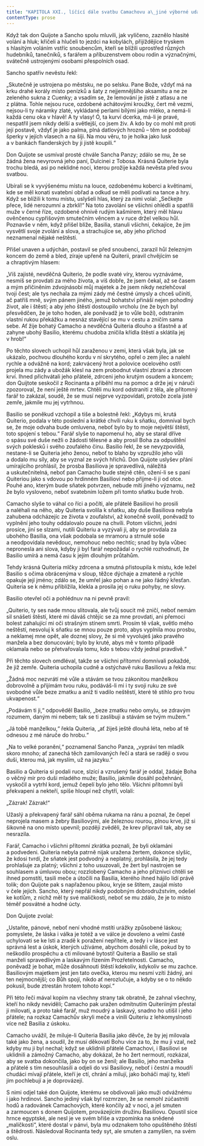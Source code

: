 ```yaml
---
title: "KAPITOLA XXI., líčící dále svatbu Camachovu a\_jiné výborné události."
contentType: prose
---
```


  

Když tak don Quijote a Sancho spolu mluvili, jak vylíčeno, zaznělo hlasité volání a hluk; křičeli a hlučeli to jezdci na kobylách, přijíždějíce tryskem s hlasitým voláním vstříc snoubencům, kteří se blížili uprostřed různých hudebníků, tanečníků, s farářem a příbuzenstvem obou rodin a význačnými, svátečně ustrojenými osobami přespolních osad.

Sancho spatřiv nevěstu řekl:

„Skutečně je ustrojena po městsku, ne po selsku. Pane Bože, vždyť má na krku drahé korály místo penízků a šaty z nejjemnějšího aksamitu a ne ze zeleného sukna z Cuenky; a vsadím se, že lemování je jistě z atlasu a ne z plátna. Tohle nejsou ruce, ozdobené achátovými kroužky, čert mě vezmi, nejsou-li ty náramky zlaté, vykládané perlami bílými jako mléko, a nemá-li každá cenu oka v hlavě! A ty vlasy! Ó, ta kurví dcerka, má-li je pravé, nespatřil jsem nikdy delší a světlejší, co jsem živ. A kdo by co mohl mít proti její postavě, vždyť je jako palma, plná datlových hroznů – těm se podobají šperky v jejích vlasech a na šíji. Na mou věru, to je holka jako lusk a v bankách flanderských by ji jistě koupili.“

Don Quijote se usmíval prosté chvále Sancha Panzy; zdálo se mu, že se žádná žena nevyrovná jeho paní, Dulcinei z Tobosa. Krásná Quiterie byla trochu bledá, asi po neklidné noci, kterou prožije každá nevěsta před svou svatbou.

Ubírali se k vyvýšenému místu na louce, ozdobenému koberci a květinami, kde se měl konati svatební obřad a odkud se měli podívati na tance a hry. Když se blížili k tomu místu, uslyšeli hlas, který za nimi volal: „Sečkejte přece, lidé nerozumní a zbrklí!“ Na toto zavolání se všichni ohlédli a spatřili muže v černé říze, ozdobené ohnivě rudým kašmírem, který měl hlavu ověnčenou cypřišovým smutečním věncem a v ruce držel velkou hůl. Poznavše v něm, když přišel blíže, Basilia, stanuli všichni, čekajíce, že jim vysvětlí svoje zvolání a slova, a strachujíce se, aby jeho příchod neznamenal nějaké neštěstí.

Přišel unaven a udýchán, postavil se před snoubenci, zarazil hůl železným koncem do země a bled, zíraje upřeně na Quiterii, pravil chvějícím se a chraptivým hlasem:

„Víš zajisté, nevděčná Quiterio, že podle svaté víry, kterou vyznáváme, nesmíš se provdati za mého života, a víš dobře, že jsem čekal, až se časem a mým přičiněním zdvojnásobí můj majetek a že jsem nikdy nezlehčoval tvoji čest; ale tys nechala za mými zády mé čestné úmysly a chceš učiniti, ač patříš mně, svým pánem jiného, jemuž bohatství přináší nejen pohodlný život, ale i štěstí; a aby jeho štěstí dostoupilo vrcholu (ne že bych byl přesvědčen, že je toho hoden, ale poněvadž je to vůle boží), odstraním vlastní rukou překážku a nesnáz stavějící se mu v cestu a zničím sama sebe. Ať žije bohatý Camacho a nevděčná Quiteria dlouho a šťastně a ať zahyne ubohý Basilio, kterému chudoba zničila křídla štěstí a sklátila jej v hrob!“

Po těchto slovech uchopil hůl zaraženou v zemi, která však byla, jak se ukázalo, pochvou dlouhého kordu v ní skrytého, opřel o zem jílec a nalehl rychle a odvážně na kord; zakrvácený hrot a polovice ocelového ostří projela mu zády a ubožák klesl na zem probodnut vlastní zbraní a zbrocen krví. Ihned přichvátali jeho přátelé, zdrceni jeho krutým osudem a koncem; don Quijtote seskočil z Rocinanta a přiběhl mu na pomoc a drže jej v náruči zpozoroval, že není ještě mrtev. Chtěli mu kord odstraniti z těla, ale přítomný farář to zakázal, soudě, že se musí nejprve vyzpovídati, protože zcela jistě zemře, jakmile mu jej vytrhnou.

Basilio se poněkud vzchopil a tiše a bolestně řekl: „Kdybys mi, krutá Quiterio, podala v této poslední a krátké chvíli ruku k sňatku, domníval bych se, že moje odvaha bude omluvena, neboť bylo by to moje největší štěstí, toto spojení s tebou.“ Farář slyše to napomenul ho, aby se staral dříve o spásu své duše nežli o žádosti tělesné a aby prosil Boha za odpuštění svých poklesků i svého zoufalého činu. Basilio řekl, že se nevyzpovídá, nestane-li se Quiteria jeho ženou, neboť to blaho by vzpružilo jeho vůli a dodalo mu síly, aby se vyznal ze svých hříchů. Don Quijote uslyšev přání umírajícího prohlásil, že prosba Basiliova je spravedlivá, náležitá a uskutečnitelná, neboť pan Camacho bude stejně ctěn, ožení-li se s paní Quiteriou jako s vdovou po hrdinném Basiliovi nebo přijme-li ji od otce. Pouhé ano, kterým bude sňatek potvrzen, nebude míti jiného významu, než že bylo vysloveno, neboť svatebním ložem při tomto sňatku bude hrob.

Camacho slyše to váhal co říci a počíti, ale přátelé Basiliovi ho prosili a naléhali na něho, aby Quiteria svolila k sňatku, aby duše Basiliova nebyla zahubena odcházejíc ze života v zoufalství, až konečně svolil, poněvadž to vyplnění jeho touhy oddalovalo pouze na chvíli. Potom všichni, jedni prosíce, jiní se slzami, nutili Quiteriu a vyzývali ji, aby se provdala za ubohého Basilia, ona však podobala se mramoru a strnulé soše a neodpovídala nevědouc, nemohouc nebo nechtíc; snad by byla vůbec nepronesla ani slova, kdyby ji byl farář nepožádal o rychlé rozhodnutí, že Basilio umírá a nemá času k jejím dlouhým průtahům.

Tehdy krásná Quiteria mlčky zdrcena a smutná přistoupila k místu, kde ležel Basilio s očima obrácenýma v sloup, těžce dýchaje a zmateně a rychle opakuje její jméno; zdálo se, že umřel jako pohan a ne jako řádný křesťan. Quiteria se k němu přiblížila, klekla a prosila jej o ruku pohyby, ne slovy.

Basilio otevřel oči a pohlédnuv na ni pevně pravil:

„Quiterio, ty ses nade mnou slitovala, ale tvůj soucit mě zničí, neboť nemám sil snášeti štěstí, které mi dáváš chtějíc se za mne provdati, ani přemoci bolest zahalující mi oči strašným stínem smrti. Prosím tě však, světlo mého neštěstí, nesvoluj k sňatku se mnou pouze proto, abys vyplnila mou prosbu, a neklamej mne opět, ale doznej slovy, že si mě vyvoluješ jako pravého manžela a bez donucování; bylo by kruté, abys mě v tomto případě oklamala nebo se přetvařovala tomu, kdo s tebou vždy jednal pravdivě.“

Při těchto slovech omdléval, takže se všichni přítomní domnívali pokaždé, že již zemře. Quiteria uchopila cudně a ostýchavě ruku Basiliovu a řekla mu:

„Žádná moc nezvrátí mé vůle a stávám se tvou zákonitou manželkou dobrovolně a přijímám tvou ruku, podáváš-li mi i ty svoji ruku ze své svobodné vůle beze zmatku a aniž ti vadilo neštěstí, které tě stihlo pro tvou ukvapenost.“

„Podávám ti ji,“ odpověděl Basilio, „beze zmatku nebo omylu, se zdravým rozumem, daným mi nebem; tak se ti zaslibuji a stávám se tvým mužem.“

„Já tobě manželkou,“ řekla Quiteria, „ať žiješ ještě dlouhá léta, nebo ať tě odnesou z mé náruče do hrobu.“

„Na to velké poranění,“ poznamenal Sancho Panza, „vypráví ten mladík skoro mnoho; ať zanechá těch zamilovaných řečí a stará se raději o svou duši, kterou má, jak myslím, už na jazyku.“

Basilio a Quiteria si podali ruce, slzící a vzrušený farář je oddal, žádaje Boha o věčný mír pro duši mladého muže; Basilio, jakmile dosáhl požehnání, vyskočil a vytrhl kord, jemuž čepelí bylo jeho tělo. Všichni přítomní byli překvapeni a nekteří, spíše hloupí než chytří, volali:

„Zázrak! Zázrak!“

Užaslý a překvapený farář sáhl oběma rukama na ránu a poznal, že čepel neprojela masem a žebry Basiliovými, ale železnou rourou, plnou krve, již si šikovně na ono místo upevnil; později zvěděli, že krev připravil tak, aby se nesrazila.

Farář, Camacho i všichni přítomní zkrátka poznali, že byli oklamáni a podvedeni. Quiteria nebyla patrně nijak uražena žertem, dokonce slyšíc, že kdosi tvrdí, že sňatek jest podvodný a neplatný, prohlásila, že jej tedy prohlašuje za platný; všichni z toho usuzovali, že žert byl nastrojen se souhlasem a úmluvou obou; rozzlobený Camacho a jeho příznivci chtěli se ihned pomstíti, tasili meče a útočili na Basilia, kterého ihned hájilo lidí právě tolik; don Quijote pak s napřaženou píkou, kryje se štítem, zaujal místo v čele jejich. Sancho, který nepřál nikdy podobným dobrodružstvím, odešel ke kotlům, z nichž měl ty své maličkosti, neboť se mu zdálo, že je to místo téměř posvátné a hodné úcty.

Don Quijote zvolal:

„Ustaňte, pánové, neboť není vhodné mstíti urážky způsobené láskou; pomyslete, že láska i válka je totéž a ve válce je dovoleno a velmi časté uchylovati se ke lsti a zradě k poražení nepřítele, a tedy i v lásce jest správná lest a úskok, kterých užíváme, abychom dosáhli cíle, pokud by to neškodilo prospěchu a cti milované bytosti! Quiteria a Basilio se stali manželi spravedlivým a laskavým řízením Prozřetelnosti. Camacho, poněvadž je bohat, může dosáhnouti štěstí kdekoliv, kdykoliv se mu zachce. Basiliovým majetkem jest jen tato ovečka, kterou mu nesmí vzíti žádný, ani ten nejmocnější; co Bůh spojí, nikdo ať nerozlučuje, a kdyby se o to někdo pokusil, bude ztrestán hrotem tohoto kopí.“

Při této řeči mával kopím na všechny strany tak obratně, že zahnal všechny, kteří ho nikdy neviděli; Camacho pak uražen odmítnutím Quiteriiným přestal ji milovati, a proto také farář, muž moudrý a laskavý, snadno ho utišil i jeho přátele; na rozkaz Camachův skryli meče a vinili Quiteriu z lehkomyslnosti více než Basilia z úskoku.

Camacho uvážil, že miluje-li Quiteria Basilia jako děvče, že by jej milovala také jako žena, a soudil, že musí děkovati Bohu více za to, že mu ji vzal, než kdyby mu ji byl nechal; když se uklidnili přátelé Camachovi, i Basiliovi se uklidnili a zámožný Camacho, aby dokázal, že ho žert nermoutí, rozkázal, aby se svatba dokončila, jako by on se ženil; ale Basilio, jeho manželka a přátelé s tím nesouhlasili a odjeli do vsi Basiliovy, neboť i čestní a moudří chudáci mívají přátele, kteří je ctí, chrání a milují, jako boháči mají ty, kteří jim pochlebují a je doprovázejí.

S nimi odjel také don Quijote, kterému se obdivovali jako muži odvážnému i jako hrdinovi. Sancho jediný však byl rozmrzen, že se nemohl zúčastniti hodů a radovánek Camachových, které končily až v noci, a jel smuten a zarmoucen s donem Quijotem, provázejícím družinu Basiliovu. Opustil sice hrnce egyptské, ale nesl je ve svém břiše a vzpomínka na snědené „maličkosti“, které dostal v pánvi, byla mu odznakem toho opuštěného štěstí a štědrosti. Následoval Rocinanta tedy syt, ale smuten a zamyšlen, na svém oslu.
